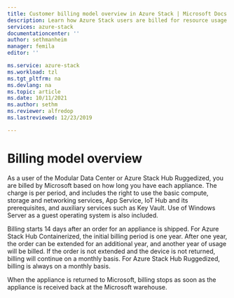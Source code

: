 ```yaml
---
title: Customer billing model overview in Azure Stack | Microsoft Docs
description: Learn how Azure Stack users are billed for resource usage.
services: azure-stack
documentationcenter: ''
author: sethmanheim
manager: femila
editor: ''

ms.service: azure-stack
ms.workload: tzl
ms.tgt_pltfrm: na
ms.devlang: na
ms.topic: article
ms.date: 10/11/2021
ms.author: sethm
ms.reviewer: alfredop
ms.lastreviewed: 12/23/2019

---
```


# Billing model overview

As a user of the Modular Data Center or Azure Stack Hub Ruggedized, you are billed by Microsoft based on how long you have each appliance. The charge is per period, and includes the right to use the basic compute, storage and networking services, App Service, IoT Hub and its prerequisites, and auxiliary services such as Key Vault. Use of Windows Server as a guest operating system is also included.

Billing starts 14 days after an order for an appliance is shipped. For Azure Stack Hub Containerized, the initial billing period is one year. After one year, the order can be extended for an additional year, and another year of usage will be billed. If the order is not extended and the device is not returned, billing will continue on a monthly basis. For Azure Stack Hub Ruggedized, billing is always on a monthly basis.

When the appliance is returned to Microsoft, billing stops as soon as the appliance is received back at the Microsoft warehouse.
